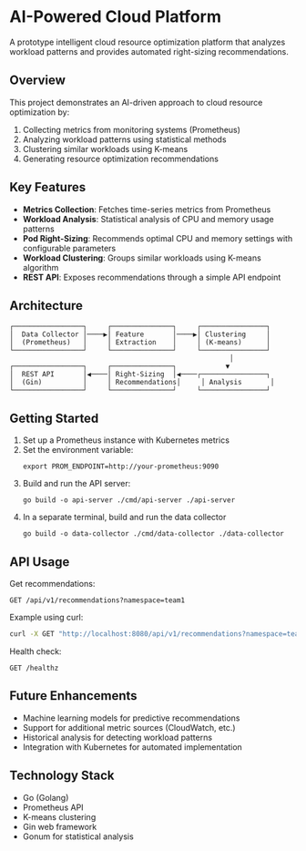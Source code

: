 # AI-Powered Cloud Platform

A prototype intelligent cloud resource optimization platform that analyzes workload patterns and provides automated right-sizing recommendations.

## Overview

This project demonstrates an AI-driven approach to cloud resource optimization by:

1. Collecting metrics from monitoring systems (Prometheus)
2. Analyzing workload patterns using statistical methods
3. Clustering similar workloads using K-means
4. Generating resource optimization recommendations

## Key Features

- **Metrics Collection**: Fetches time-series metrics from Prometheus
- **Workload Analysis**: Statistical analysis of CPU and memory usage patterns
- **Pod Right-Sizing**: Recommends optimal CPU and memory settings with configurable parameters
- **Workload Clustering**: Groups similar workloads using K-means algorithm
- **REST API**: Exposes recommendations through a simple API endpoint

## Architecture

```
┌─────────────────┐     ┌───────────────┐     ┌────────────────┐
│  Data Collector │────▶│ Feature       │────▶│ Clustering     │
│  (Prometheus)   │     │ Extraction    │     │ (K-means)      │
└─────────────────┘     └───────────────┘     └────────────────┘
                                                      │
┌─────────────────┐     ┌───────────────┐            ▼
│  REST API       │◀────│ Right-Sizing  │◀────┌────────────────┐
│  (Gin)          │     │ Recommendations│     │ Analysis       │
└─────────────────┘     └───────────────┘     └────────────────┘
```

## Getting Started

1. Set up a Prometheus instance with Kubernetes metrics
2. Set the environment variable:
   ```
   export PROM_ENDPOINT=http://your-prometheus:9090
   ```
3. Build and run the API server:
   ```
   go build -o api-server ./cmd/api-server ./api-server
   ```
4. In a separate terminal, build and run the data collector
    ```
    go build -o data-collector ./cmd/data-collector ./data-collector
    ```

## API Usage

Get recommendations:
```
GET /api/v1/recommendations?namespace=team1
```

Example using curl:
```bash
curl -X GET "http://localhost:8080/api/v1/recommendations?namespace=team1"
```

Health check:
```
GET /healthz
```

## Future Enhancements

- Machine learning models for predictive recommendations
- Support for additional metric sources (CloudWatch, etc.)
- Historical analysis for detecting workload patterns
- Integration with Kubernetes for automated implementation

## Technology Stack

- Go (Golang)
- Prometheus API
- K-means clustering
- Gin web framework
- Gonum for statistical analysis